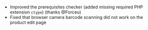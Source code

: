 - Improved the prerequisites checker (added missing required PHP extension `ctype`) (thanks @Forceu)
- Fixed that browser camera barcode scanning did not work on the product edit page
